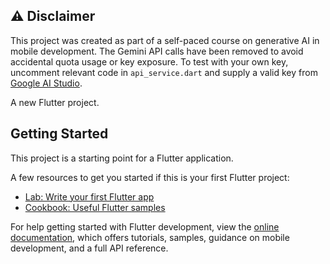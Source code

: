 ## ⚠️ Disclaimer

This project was created as part of a self-paced course on generative AI in mobile development.
The Gemini API calls have been removed to avoid accidental quota usage or key exposure.
To test with your own key, uncomment relevant code in `api_service.dart` and supply a valid key from [Google AI Studio](https://makersuite.google.com/app).

A new Flutter project.

## Getting Started

This project is a starting point for a Flutter application.

A few resources to get you started if this is your first Flutter project:

- [Lab: Write your first Flutter app](https://docs.flutter.dev/get-started/codelab)
- [Cookbook: Useful Flutter samples](https://docs.flutter.dev/cookbook)

For help getting started with Flutter development, view the
[online documentation](https://docs.flutter.dev/), which offers tutorials,
samples, guidance on mobile development, and a full API reference.
